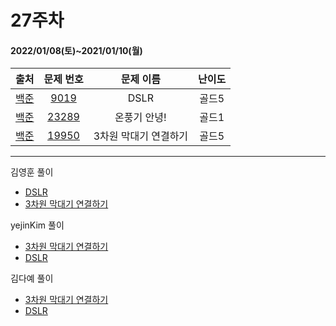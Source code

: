 # 27주차
#### 2022/01/08(토)~2021/01/10(월)

|               출처               |                   문제 번호                    |     문제 이름      | 난이도 |
| :------------------------------: | :--------------------------------------------: | :----------------: | :----: |
| [백준](https://www.acmicpc.net/) | [9019](https://www.acmicpc.net/problem/9019) | DSLR       | 골드5  |
| [백준](https://www.acmicpc.net/) | [23289](https://www.acmicpc.net/problem/23289) | 온풍기 안녕!     | 골드1  |
| [백준](https://www.acmicpc.net/) | [19950](https://www.acmicpc.net/problem/19950) | 3차원 막대기 연결하기| 골드5 |

---


김영훈 풀이
- [DSLR](https://hoonycode.notion.site/DSLR-228c2dc978eb48d1b590af13d5234a09)
- [3차원 막대기 연결하기](https://hoonycode.notion.site/3-4ef55c64c1a04e9a8c22198bc187cdf4)

yejinKim 풀이
- [3차원 막대기 연결하기](https://yejinny.notion.site/19950-3-38038f7f546648fc9ad3000b12e1d7fb)
- [DSLR](https://yejinny.notion.site/9019-DSLR-a5045cefdbd84a8a8953cc8ca7e8c0c9)

김다예 풀이
- [3차원 막대기 연결하기](https://tropical-couch-e39.notion.site/BOJ-19950-3-c4bca893b0e04a9f839c8b16c8918e40)
- [DSLR](https://tropical-couch-e39.notion.site/BOJ-9019-DSLR-9f1656c4bf1f4c7da1fad048ed48d12e)
